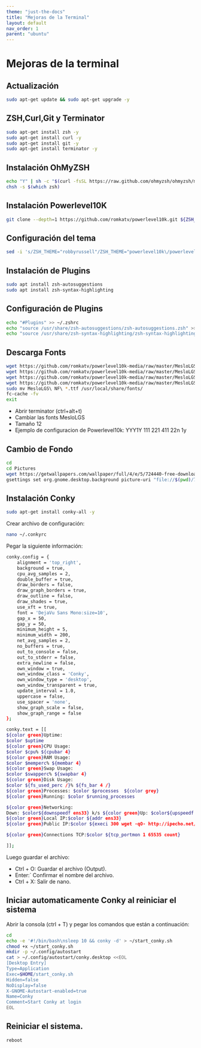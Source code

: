 ```yaml
---
theme: "just-the-docs"
title: "Mejoras de la Terminal"
layout: default
nav_order: 1
parent: "ubuntu" 
---
```

# Mejoras de la terminal
## Actualización
```bash
sudo apt-get update && sudo apt-get upgrade -y
```
## ZSH,Curl,Git y Terminator
```bash
sudo apt-get install zsh -y
sudo apt-get install curl -y
sudo apt-get install git -y
sudo apt-get install terminator -y
```

## Instalación OhMyZSH
```bash
echo "Y" | sh -c "$(curl -fsSL https://raw.github.com/ohmyzsh/ohmyzsh/master/tools/install.sh)"
chsh -s $(which zsh)
```

## Instalación Powerlevel10K
```bash
git clone --depth=1 https://github.com/romkatv/powerlevel10k.git ${ZSH_CUSTOM:-$HOME/.oh-my-zsh/custom}/themes/powerlevel10k
```

## Configuración del tema
```bash
sed -i 's/ZSH_THEME="robbyrussell"/ZSH_THEME="powerlevel10k\/powerlevel10k"/' ~/.zshrc
```

## Instalación de Plugins
```bash
sudo apt install zsh-autosuggestions
sudo apt install zsh-syntax-highlighting
```
## Configuración de Plugins
```bash
echo "#Plugins" >> ~/.zshrc
echo "source /usr/share/zsh-autosuggestions/zsh-autosuggestions.zsh" >> ~/.zshrc
echo "source /usr/share/zsh-syntax-highlighting/zsh-syntax-highlighting.zsh" >> ~/.zshrc
```

## Descarga Fonts
```bash
wget https://github.com/romkatv/powerlevel10k-media/raw/master/MesloLGS%20NF%20Regular.ttf
wget https://github.com/romkatv/powerlevel10k-media/raw/master/MesloLGS%20NF%20Bold.ttf
wget https://github.com/romkatv/powerlevel10k-media/raw/master/MesloLGS%20NF%20Italic.ttf
wget https://github.com/romkatv/powerlevel10k-media/raw/master/MesloLGS%20NF%20Bold%20Italic.ttf
sudo mv MesloLGS\ NF\ *.ttf /usr/local/share/fonts/
fc-cache -fv
exit
```

* Abrir terminator (ctrl+alt+t)
* Cambiar las fonts MesloLGS
* Tamaño 12
* Ejemplo de configuracion de Powerlevel10k: YYY1Y 111 221 411 22n 1y

## Cambio de Fondo
```bash
cd
cd Pictures
wget https://getwallpapers.com/wallpaper/full/4/e/5/724440-free-download-ubuntu-wallpaper-hd-1920x1080.jpg
gsettings set org.gnome.desktop.background picture-uri "file://$(pwd)/724440-free-download-ubuntu-wallpaper-hd-1920x1080.jpg"
```

## Instalación Conky
```bash
sudo apt-get install conky-all -y
```

Crear archivo de configuración:
```bash
nano ~/.conkyrc
```

Pegar la siguiente información:
```bash
conky.config = {
    alignment = 'top_right',
    background = true,
    cpu_avg_samples = 2,
    double_buffer = true,
    draw_borders = false,
    draw_graph_borders = true,
    draw_outline = false,
    draw_shades = true,
    use_xft = true,
    font = 'DejaVu Sans Mono:size=10',
    gap_x = 50,
    gap_y = 50,
    minimum_height = 5,
    minimum_width = 200,
    net_avg_samples = 2,
    no_buffers = true,
    out_to_console = false,
    out_to_stderr = false,
    extra_newline = false,
    own_window = true,
    own_window_class = 'Conky',
    own_window_type = 'desktop',
    own_window_transparent = true,
    update_interval = 1.0,
    uppercase = false,
    use_spacer = 'none',
    show_graph_scale = false,
    show_graph_range = false
};

conky.text = [[
${color green}Uptime:
$color $uptime
${color green}CPU Usage:
$color $cpu% ${cpubar 4}
${color green}RAM Usage:
$color $memperc% ${membar 4}
${color green}Swap Usage:
$color $swapperc% ${swapbar 4}
${color green}Disk Usage:
$color ${fs_used_perc /}% ${fs_bar 4 /}
${color green}Processes: $color $processes  ${color grey}
${color green}Running: $color $running_processes

${color green}Networking:
Down: $color${downspeedf ens33} k/s ${color green}Up: $color${upspeedf ens33} k/s
${color green}Local IP:$color ${addr ens33}
${color green}Public IP:$color ${execi 300 wget -qO- http://ipecho.net/plain; echo}

${color green}Connections TCP:$color ${tcp_portmon 1 65535 count}

]];
```
Luego guardar el archivo:
- Ctrl + O: Guardar el archivo (Output).
- Enter:` Confirmar el nombre del archivo.
- Ctrl + X: Salir de nano.

## Iniciar automaticamente Conky al reiniciar el sistema
Abrir la consola (ctrl + T) y pegar los comandos que están a continuación:
```bash
cd
echo -e '#!/bin/bash\nsleep 10 && conky -d' > ~/start_conky.sh
chmod +x ~/start_conky.sh
mkdir -p ~/.config/autostart
cat > ~/.config/autostart/conky.desktop <<EOL
[Desktop Entry]
Type=Application
Exec=$HOME/start_conky.sh
Hidden=false
NoDisplay=false
X-GNOME-Autostart-enabled=true
Name=Conky
Comment=Start Conky at login
EOL
```
## Reiniciar el sistema.
```bash
reboot
```
